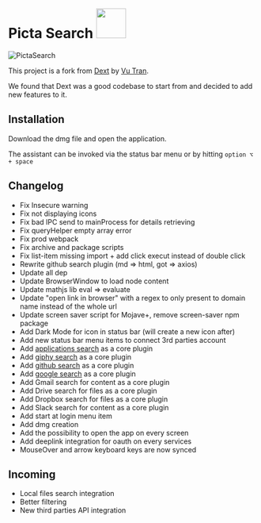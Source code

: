 # Picta Search <img src="https://user-images.githubusercontent.com/1506323/79753368-1a2e9100-8316-11ea-9f91-d7c6f19f7077.png" width="60" height="60">

![PictaSearch](https://user-images.githubusercontent.com/1506323/79753045-92e11d80-8315-11ea-82f7-d629dbcdc96c.png)

This project is a fork from [Dext](https://github.com/DextApp/dext) by [Vu Tran](https://github.com/vutran/).

We found that Dext was a good codebase to start from and decided to add new features to it.

## Installation

Download the dmg file and open the application.

The assistant can be invoked via the status bar menu or by hitting `option ⌥ + space`

## Changelog

* Fix Insecure warning
* Fix not displaying icons
* Fix bad IPC send to mainProcess for details retrieving
* Fix queryHelper empty array error
* Fix prod webpack
* Fix archive and package scripts
* Fix list-item missing import + add click execut instead of double click
* Rewrite github search plugin (md => html, got => axios)
* Update all dep
* Update BrowserWindow to load node content
* Update mathjs lib eval => evaluate
* Update "open link in browser" with a regex to only present to domain name instead of the whole url
* Update screen saver script for Mojave+, remove screen-saver npm package
* Add Dark Mode for icon in status bar (will create a new icon after)
* Add new status bar menu items to connect 3rd parties account
* Add [applications search](https://github.com/vutran/dext-darwin-applications-plugin) as a core plugin
* Add [giphy search](https://github.com/adnasa/dext-giphy-plugin) as a core plugin
* Add [github search](https://github.com/vutran/dext-github-plugin) as a core plugin
* Add [google search](https://github.com/justinpchang/dext-search-plugin) as a core plugin
* Add Gmail search for content as a core plugin
* Add Drive search for files as a core plugin
* Add Dropbox search for files as a core plugin
* Add Slack search for content as a core plugin
* Add start at login menu item
* Add dmg creation
* Add the possibility to open the app on every screen
* Add deeplink integration for oauth on every services
* MouseOver and arrow keyboard keys are now synced

## Incoming

* Local files search integration
* Better filtering
* New third parties API integration

